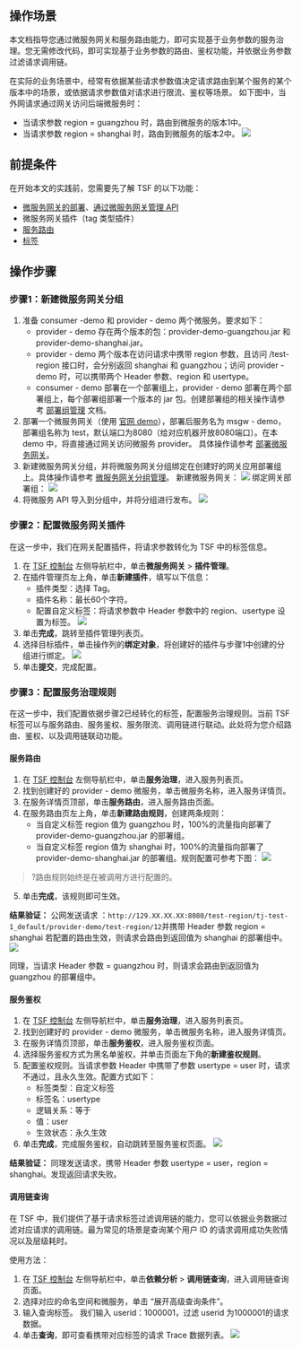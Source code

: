 ## 操作场景

本文档指导您通过微服务网关和服务路由能力，即可实现基于业务参数的服务治理。您无需修改代码，即可实现基于业务参数的路由、鉴权功能，并依据业务参数过滤请求调用链。

在实际的业务场景中，经常有依据某些请求参数值决定请求路由到某个服务的某个版本中的场景，或依据请求参数值对请求进行限流、鉴权等场景。
如下图中，当外网请求通过网关访问后端微服务时：

- 当请求参数 region = guangzhou 时，路由到微服务的版本1中。
- 当请求参数 region = shanghai 时，路由到微服务的版本2中。
  ![](https://main.qcloudimg.com/raw/2d5e46b82d923df94ec62a2decea9c25.png)

## 前提条件

在开始本文的实践前，您需要先了解 TSF 的以下功能：

- [微服务网关的部署](https://cloud.tencent.com/document/product/649/40200)、[通过微服务网关管理 API](https://cloud.tencent.com/document/product/649/40198)
- 微服务网关插件（tag 类型插件）
- [服务路由](https://cloud.tencent.com/document/product/649/18860)
- [标签](https://cloud.tencent.com/document/product/649/34136)



## 操作步骤

### 步骤1：新建微服务网关分组

1. 准备 consumer -demo 和 provider - demo 两个微服务。要求如下：
	- provider - demo 存在两个版本的包：provider-demo-guangzhou.jar 和 provider-demo-shanghai.jar。
	- provider - demo 两个版本在访问请求中携带 region 参数，且访问 /test-region 接口时，会分别返回 shanghai 和 guangzhou；访问 provider - demo 时，可以携带两个 Header 参数、region 和 usertype。
	- consumer - demo 部署在一个部署组上，provider - demo 部署在两个部署组上，每个部署组部署一个版本的 jar 包。创建部署组的相关操作请参考 [部署组管理](https://cloud.tencent.com/document/product/649/15524) 文档。
2. 部署一个微服务网关（使用 [官网 demo](https://alon-deployment-gz-1257356411.cos.ap-guangzhou.myqcloud.com/tsf-demo-simple-1.16.0.zip?_ga=1.242460866.1327193822.1555260342)），部署后服务名为 msgw - demo，部署组名称为 test，默认端口为8080（给对应机器开放8080端口）。在本 demo 中，将直接通过网关访问微服务 provider。
   具体操作请参考 [部署微服务网关](https://cloud.tencent.com/document/product/649/40200)。
3. 新建微服务网关分组，并将微服务网关分组绑定在创建好的网关应用部署组上。具体操作请参考 [微服务网关分组管理](https://cloud.tencent.com/document/product/649/40198)。
   新建微服务网关：
     ![](https://main.qcloudimg.com/raw/a468c9ad77793f59dbdd40028d008720.png)
   绑定网关部署组：
     ![](https://main.qcloudimg.com/raw/b65d1a74c37754856446eb2ece864112.png)
4. 将微服务 API 导入到分组中，并将分组进行发布。
   ![](https://main.qcloudimg.com/raw/b443bbdfbc3ac80d681b92676c331a5c.png)

### 步骤2：配置微服务网关插件

在这一步中，我们在网关配置插件，将请求参数转化为 TSF 中的标签信息。

1. 在 [TSF 控制台](https://console.cloud.tencent.com/tsf) 左侧导航栏中，单击**微服务网关** > **插件管理**。
2. 在插件管理页左上角，单击**新建插件**，填写以下信息：
	- 插件类型：选择 Tag。
	- 插件名称：最长60个字符。
	- 配置自定义标签：将请求参数中 Header 参数中的 region、usertype 设置为标签。
		![](https://main.qcloudimg.com/raw/efd1ef0237354bf760e1cb3e2e3ea59f.png)
3. 单击**完成**，跳转至插件管理列表页。
4. 选择目标插件，单击操作列的**绑定对象**，将创建好的插件与步骤1中创建的分组进行绑定。
   ![](https://main.qcloudimg.com/raw/341513f05ed09497471251a59ad81bbf.png)
5. 单击**提交**，完成配置。



### 步骤3：配置服务治理规则

在这一步中，我们配置依据步骤2已经转化的标签，配置服务治理规则。当前 TSF 标签可以与服务路由、服务鉴权、服务限流、调用链进行联动。此处将为您介绍路由、鉴权、以及调用链联动功能。

#### 服务路由

1. 在 [TSF 控制台](https://console.cloud.tencent.com/tsf) 左侧导航栏中，单击**服务治理**，进入服务列表页。
2. 找到创建好的 provider - demo 微服务，单击微服务名称，进入服务详情页。
3. 在服务详情页顶部，单击**服务路由**，进入服务路由页面。
4. 在服务路由页左上角，单击**新建路由规则**，创建两条规则：
	- 当自定义标签 region 值为 guangzhou 时，100%的流量指向部署了 provider-demo-guangzhou.jar 的部署组。
	- 当自定义标签 region 值为 shanghai 时，100%的流量指向部署了provider-demo-shanghai.jar 的部署组。规则配置可参考下图：
		![](https://main.qcloudimg.com/raw/96b4c14e076b79f46b6b6f1ba529bb02.png)
>?路由规则始终是在被调用方进行配置的。
5. 单击**完成**，该规则即可生效。

**结果验证：**
公网发送请求 ：`http://129.XX.XX.XX:8080/test-region/tj-test-1_default/provider-demo/test-region/12`并携带 Header 参数 region = shanghai
若配置的路由生效，则请求会路由到返回值为 shanghai 的部署组中。
![](https://main.qcloudimg.com/raw/91f295bd7d919cf5744ca5646ff72d45.png)

同理，当请求 Header 参数 = guangzhou 时，则请求会路由到返回值为 guangzhou 的部署组中。



#### 服务鉴权

1. 在 [TSF 控制台](https://console.cloud.tencent.com/tsf) 左侧导航栏中，单击**服务治理**，进入服务列表页。
2. 找到创建好的 provider - demo 微服务，单击微服务名称，进入服务详情页。
3. 在服务详情页顶部，单击**服务鉴权**，进入服务鉴权页面。
4. 选择服务鉴权方式为黑名单鉴权，并单击页面左下角的**新建鉴权规则**。
5. 配置鉴权规则。当请求参数 Header 中携带了参数 usertype = user 时，请求不通过，且永久生效。配置方式如下：
	- 标签类型：自定义标签
	- 标签名：usertype
	- 逻辑关系：等于
	- 值：user
	- 生效状态：永久生效
6. 单击**完成**，完成服务鉴权，自动跳转至服务鉴权页面。
   ![](https://main.qcloudimg.com/raw/10f32baae920b779a77017d5b53c4a05.png)

**结果验证：**
同理发送请求，携带 Header 参数 usertype = user，region = shanghai。发现返回请求失败。



#### 调用链查询

在 TSF 中，我们提供了基于请求标签过滤调用链的能力，您可以依据业务数据过滤对应请求的调用链。最为常见的场景是查询某个用户 ID 的请求调用成功失败情况以及层级耗时。

使用方法：

1. 在 [TSF 控制台](https://console.cloud.tencent.com/tsf) 左侧导航栏中，单击**依赖分析** > **调用链查询**，进入调用链查询页面。
2. 选择对应的命名空间和微服务，单击 “展开高级查询条件”。
3. 输入查询标签。
   我们输入 userid：1000001，过滤 userid 为1000001的请求数据。
4. 单击**查询**，即可查看携带对应标签的请求 Trace 数据列表。
   ![](https://main.qcloudimg.com/raw/d1ed521520b21b2a1d27b84ee54e6539.png)
